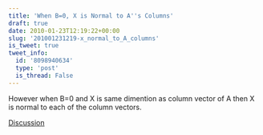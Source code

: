 ```yaml
---
title: 'When B=0, X is Normal to A''s Columns'
draft: true
date: 2010-01-23T12:19:22+00:00
slug: '201001231219-x_normal_to_A_columns'
is_tweet: true
tweet_info:
  id: '8098940634'
  type: 'post'
  is_thread: False
---
```




However when B=0 and X is same dimention as column vector of A then X is normal to each of the column vectors.

[Discussion](https://x.com/sytelus/status/8098940634)

